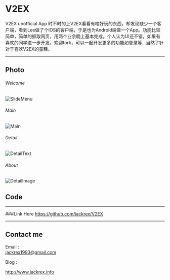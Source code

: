 V2EX
====

V2EX unofficial App
时不时的上V2EX看看有啥好玩的东西，却发现缺少一个客户端，看到Lee做了个IOS的客户端，于是也为Android端做一个App。功能比较简单，简单的抓取网页，用两个业余晚上基本完成。个人认为UI还不错，如果有喜欢的同学进一步开发，欢迎fork，可以一起开发更多的功能如登录等…当然了针对于喜欢V2EX的童鞋。

***


Photo
---------
###### Welcome


![SlideMenu](1.png)




###### Main


![Main](2.png)



###### Detail


![DetailText](3.png)



###### About


![DetailImage](4.png)



Code
---------

***

###Link Here <https://github.com/jackrex/V2EX>




***

Contact me
----------

Email :  
 <jackrex1993@gmail.com>
 
 
Blog : 

<http://www.jackrex.info>